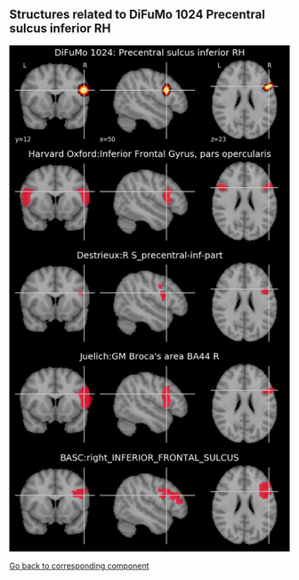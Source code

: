 


## Structures related to DiFuMo 1024 Precentral sulcus inferior RH

![5](5.jpg "Structures related to DiFuMo 1024 Precentral sulcus inferior RH")

[Go back to corresponding component](https://parietal-inria.github.io/DiFuMo/1024/html/5.html)